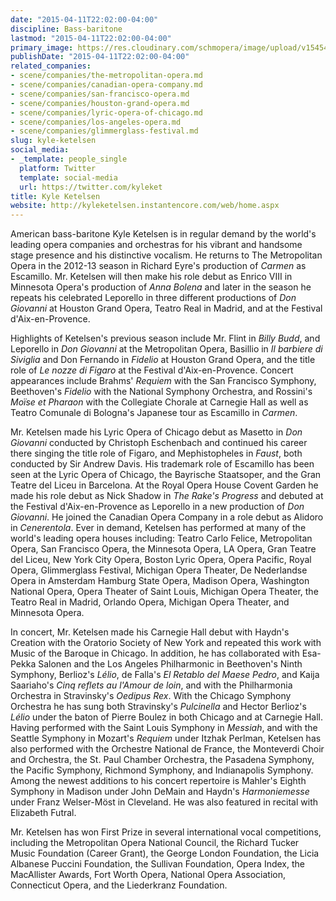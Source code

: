 ```yaml
---
date: "2015-04-11T22:02:00-04:00"
discipline: Bass-baritone
lastmod: "2015-04-11T22:02:00-04:00"
primary_image: https://res.cloudinary.com/schmopera/image/upload/v1545409169/media/webhook-uploads/1428803895465/160961_750.jpg.jpg
publishDate: "2015-04-11T22:02:00-04:00"
related_companies:
- scene/companies/the-metropolitan-opera.md
- scene/companies/canadian-opera-company.md
- scene/companies/san-francisco-opera.md
- scene/companies/houston-grand-opera.md
- scene/companies/lyric-opera-of-chicago.md
- scene/companies/los-angeles-opera.md
- scene/companies/glimmerglass-festival.md
slug: kyle-ketelsen
social_media:
- _template: people_single
  platform: Twitter
  template: social-media
  url: https://twitter.com/kyleket
title: Kyle Ketelsen
website: http://kyleketelsen.instantencore.com/web/home.aspx
---
```


<p>
	American bass-baritone Kyle Ketelsen is in regular demand by the world's leading opera companies and orchestras for his vibrant and handsome stage presence and his distinctive vocalism. He returns to The Metropolitan Opera in the 2012-13 season in Richard Eyre's production of <em>Carmen</em> as Escamillo. Mr. Ketelsen will then make his role debut as Enrico VIII in Minnesota Opera's production of <em>Anna Bolena</em> and later in the season he repeats his celebrated Leporello in three different productions of <em>Don Giovanni</em> at Houston Grand Opera, Teatro Real in Madrid, and at the Festival d'Aix-en-Provence.
</p>
<p>
	Highlights of Ketelsen's previous season include Mr. Flint in <em>Billy Budd</em>, and Leporello in <em>Don Giovanni</em> at the Metropolitan Opera, Basillio in <em>Il barbiere di Siviglia</em> and Don Fernando in <em>Fidelio</em> at Houston Grand Opera, and the title role of <em>Le nozze di Figaro</em> at the Festival d'Aix-en-Provence. Concert appearances include Brahms' <em>Requiem</em> with the San Francisco Symphony, Beethoven's <em>Fidelio</em> with the National Symphony Orchestra, and Rossini's <em>Moïse et Pharaon</em> with the Collegiate Chorale at Carnegie Hall as well as Teatro Comunale di Bologna's Japanese tour as Escamillo in <em>Carmen</em>.
</p>
<p>
	Mr. Ketelsen made his Lyric Opera of Chicago debut as Masetto in <em>Don Giovanni</em> conducted by Christoph Eschenbach and continued his career there singing the title role of Figaro, and Mephistopheles in <em>Faust</em>, both conducted by Sir Andrew Davis. His trademark role of Escamillo has been seen at the Lyric Opera of Chicago, the Bayrische Staatsoper, and the Gran Teatre del Liceu in Barcelona. At the Royal Opera House Covent Garden he made his role debut as Nick Shadow in <em>The Rake's Progress</em> and debuted at the Festival d'Aix-en-Provence as Leporello in a new production of <em>Don Giovanni</em>. He joined the Canadian Opera Company in a role debut as Alidoro in <em>Cenerentola</em>. Ever in demand, Ketelsen has performed at many of the world's leading opera houses including: Teatro Carlo Felice, Metropolitan Opera, San Francisco Opera, the Minnesota Opera, LA Opera, Gran Teatre del Liceu, New York City Opera, Boston Lyric Opera, Opera Pacific, Royal Opera, Glimmerglass Festival, Michigan Opera Theater, De Nederlandse Opera in Amsterdam Hamburg State Opera, Madison Opera, Washington National Opera, Opera Theater of Saint Louis, Michigan Opera Theater, the Teatro Real in Madrid, Orlando Opera, Michigan Opera Theater, and Minnesota Opera.
</p>
<p>
	In concert, Mr. Ketelsen made his Carnegie Hall debut with Haydn's Creation with the Oratorio Society of New York and repeated this work with Music of the Baroque in Chicago. In addition, he has collaborated with Esa-Pekka Salonen and the Los Angeles Philharmonic in Beethoven's Ninth Symphony, Berlioz's <em>Lélio</em>, de Falla's<em> El Retablo del Maese Pedro</em>, and Kaija Saariaho's <em>Cinq reflets au l'Amour de loin</em>, and with the Philharmonia Orchestra in Stravinsky's <em>Oedipus Rex</em>. With the Chicago Symphony Orchestra he has sung both Stravinsky's <em>Pulcinella</em> and Hector Berlioz's <em>Lélio</em> under the baton of Pierre Boulez in both Chicago and at Carnegie Hall. Having performed with the Saint Louis Symphony in <em>Messiah</em>, and with the Seattle Symphony in Mozart's <em>Requiem</em> under Itzhak Perlman, Ketelsen has also performed with the Orchestre National de France, the Monteverdi Choir and Orchestra, the St. Paul Chamber Orchestra, the Pasadena Symphony, the Pacific Symphony, Richmond Symphony, and Indianapolis Symphony. Among the newest additions to his concert repertoire is Mahler's Eighth Symphony in Madison under John DeMain and Haydn's <em>Harmoniemesse</em> under Franz Welser-Möst in Cleveland. He was also featured in recital with Elizabeth Futral.
</p>
<p>
	Mr. Ketelsen has won First Prize in several international vocal competitions, including the Metropolitan Opera National Council, the Richard Tucker Music Foundation (Career Grant), the George London Foundation, the Licia Albanese Puccini Foundation, the Sullivan Foundation, Opera Index, the MacAllister Awards, Fort Worth Opera, National Opera Association, Connecticut Opera, and the Liederkranz Foundation.
</p>
